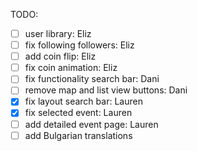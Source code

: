 TODO:

- [ ] user library: Eliz
- [ ] fix following followers: Eliz
- [ ] add coin flip: Eliz
- [ ] fix coin animation: Eliz
- [ ] fix functionality search bar: Dani
- [ ] remove map and list view buttons: Dani
- [x] fix layout search bar: Lauren
- [x] fix selected event: Lauren
- [ ] add detailed event page: Lauren
- [ ] add Bulgarian translations

